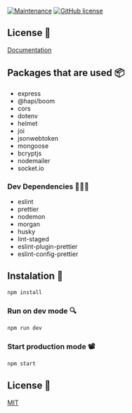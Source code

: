 [![Maintenance](https://img.shields.io/badge/Maintained%3F-yes-green.svg)](https://GitHub.com/Naereen/StrapDown.js/graphs/commit-activity)
[![GitHub license](https://img.shields.io/github/license/Naereen/StrapDown.js.svg)](https://github.com/Naereen/StrapDown.js/blob/master/LICENSE)

## License 📄
[Documentation](https://documenter.getpostman.com/view/12403851/Tz5qbHq8)

## Packages that are used 📦
- express
- @hapi/boom
- cors
- dotenv
- helmet
- joi
- jsonwebtoken
- mongoose
- bcryptjs
- nodemailer
- socket.io

### Dev Dependencies 👩🏾‍💻
- eslint
- prettier
- nodemon
- morgan
- husky
- lint-staged
- eslint-plugin-prettier
- eslint-config-prettier

## Instalation 🐝
```bash
npm install
```

### Run on dev mode 🔍
```bash
npm run dev
```

### Start production mode 📽
```bash
npm start
```

## License 📄
[MIT](https://choosealicense.com/licenses/mit/)

